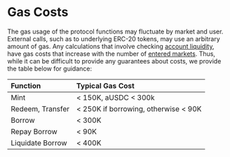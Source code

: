# Gas Costs

The gas usage of the protocol functions may fluctuate by market and user. External calls, such as to underlying ERC-20 tokens, may use an arbitrary amount of gas. Any calculations that involve checking [account liquidity](../comptroller/get-account-liquidity.md), have gas costs that increase with the number of [entered markets](../comptroller/enter-markets.md). Thus, while it can be difficult to provide any guarantees about costs, we provide the table below for guidance:

| Function | Typical Gas Cost |
| :--- | :--- |
| Mint | &lt; 150K, aUSDC &lt; 300k |
| Redeem, Transfer | &lt; 250K if borrowing, otherwise &lt; 90K |
| Borrow | &lt; 300K |
| Repay Borrow | &lt; 90K |
| Liquidate Borrow | &lt; 400K |


